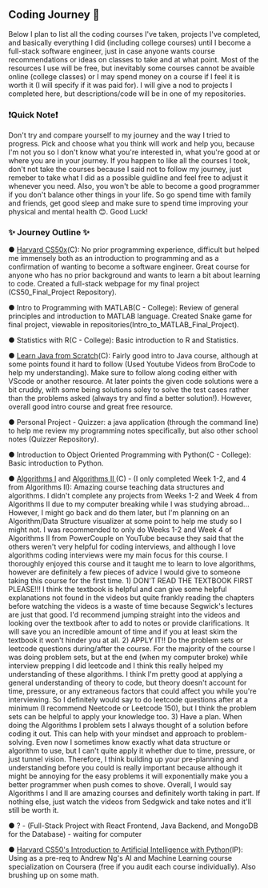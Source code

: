 ## Coding Journey 🧗
Below I plan to list all the coding courses I've taken, projects I've completed, and basically everything I did (including college courses) until I become a full-stack software engineer, just in case anyone wants course recommendations or ideas on classes to take and at what point. Most of the resources I use will be free, but inevitably some courses cannot be avaible online (college classes) or I may spend money on a course if I feel it is worth it (I will specify if it was paid for). I will give a nod to projects I completed here, but descriptions/code will be in one of my repositories.
### ❗Quick Note❗
Don't try and compare yourself to my journey and the way I tried to progress. Pick and choose what you think will work and help you, because I'm not you so I don't know what you're interested in, what you're good at or where you are in your journey. If you happen to like all the courses I took, don't not take the courses because I said not to follow my journey, just remeber to take what I did as a possible guidline and feel free to adjust it whenever you need. Also, you won't be able to become a good programmer if you don't balance other things in your life. So go spend time with family and friends, get good sleep and make sure to spend time improving your physical and mental health 😊. Good Luck!

### ✨ Journey Outline ✨

● <a href ="https://pll.harvard.edu/course/cs50-introduction-computer-science?delta=0" target="blank"> Harvard CS50x</a>(C): No prior programming experience, difficult but helped me immensely both as an introduction to programming and as a confirmation of wanting to become a software engineer. Great course for anyone who has no prior background and wants to learn a bit about learning to code. Created a full-stack webpage for my final project (CS50_Final_Project Repository).

● Intro to Programming with MATLAB(C - College): Review of general principles and introduction to MATLAB language. Created Snake game for final project, viewable in repositories(Intro_to_MATLAB_Final_Project).

● Statistics with R(C - College): Basic introduction to R and Statistics.

● <a href ="https://www.educative.io/courses/learn-java-from-scratch" target ="blank">Learn Java from Scratch</a>(C): Fairly good intro to Java course, although at some points found it hard to follow (Used Youtube Videos from BroCode to help my understanding). Make sure to follow along coding either with VScode or another resource. At later points the given code solutions were a bit cruddy, with some being solutions soley to solve the test cases rather than the problems asked (always try and find a better solution!). However, overall good intro course and great free resource.

● Personal Project - Quizzer: a java application (through the command line) to help me review my programming notes specifically, but also other school notes (Quizzer Repository). 

● Introduction to Object Oriented Programming with Python(C - College): Basic introduction to Python.

● <a href= "https://www.coursera.org/learn/algorithms-part1" target ="blank"> Algorithms I</a> and <a href="https://www.coursera.org/learn/algorithms-part2"> Algorithms II </a>(C) - (I only completed Week 1-2, and 4 from Algorithms II): Amazing course teaching data structures and algorithms. I didn't complete any projects from Weeks 1-2 and Week 4 from Algorithms II due to my computer breaking while I was studying abroad... However, I might go back and do them later, but I'm planning on an Algorithm/Data Structure visualizer at some point to help me study so I might not. I was recommended to only do Weeks 1-2 and Week 4 of Algorithms II from PowerCouple on YouTube because they said that the others weren't very helpful for coding interviews, and although I love algorithms coding interviews were my main focus for this course. I thoroughly enjoyed this course and it taught me to learn to love algorithms, however are definitely a few pieces of advice I would give to someone taking this course for the first time. 1) DON'T READ THE TEXTBOOK FIRST PLEASE!!! I think the textbook is helpful and can give some helpful explanations not found in the videos but quite frankly reading the chapters before watching the videos is a waste of time because Segwick's lectures are just that good. I'd recommend jumping straight into the videos and looking over the textbook after to add to notes or provide clarifications. It will save you an incredible amount of time and if you at least skim the textbook it won't hinder you at all. 2) APPLY IT!! Do the problem sets or leetcode questions during/after the course. For the majority of the course I was doing problem sets, but at the end (when my computer broke) while interview prepping I did leetcode and I think this really helped my understanding of these algorithms. I think I'm pretty good at applying a general understanding of theory to code, but theory doesn't account for time, pressure, or any extraneous factors that could affect you while you're interviewing. So I definitely would say to do leetcode questions after at a minimum (I recommend Neetcode or Leetcode 150), but I think the problem sets can be helpful to apply your knowledge too. 3) Have a plan. When doing the Algorithms I problem sets I always thought of a solution before coding it out. This can help with your mindset and approach to problem-solving. Even now I sometimes know exactly what data structure or algorithm to use, but I can't quite apply it whether due to time, pressure, or just tunnel vision. Therefore, I think building up your pre-planning and understanding before you could is really important because although it might be annoying for the easy problems it will exponentially make you a better programmer when push comes to shove. Overall, I would say Algorithms I and II are amazing courses and definitely worth taking in part. If nothing else, just watch the videos from Sedgwick and take notes and it'll still be worth it.

● ? - (Full-Stack Project with React Frontend, Java Backend, and MongoDB for the Database) - waiting for computer

● <a href="" target="blank"> Harvard CS50's Introduction to Artificial Intelligence with Python</a>(IP): Using as a pre-req to Andrew Ng's AI and Machine Learning course specialization on Coursera (free if you audit each course individually). Also brushing up on some math. 
